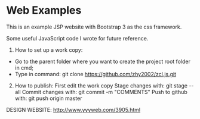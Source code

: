 Web Examples
==============
This is an example JSP website with Bootstrap 3 as the css framework.

Some useful JavaScript code I wrote for future reference.

1. How to set up a work copy:
 - Go to the parent folder where you want to create the project root folder in cmd;
 - Type in command:
git clone https://github.com/zhy2002/zcl.js.git

2. How to publish:
First edit the work copy
Stage changes with: git stage --all
Commit changes with: git commit -m "COMMENTS"
Push to github with: git push origin master

DESIGN WEBSITE:
http://www.yyyweb.com/3905.html

